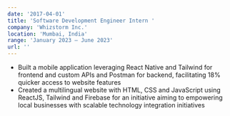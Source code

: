 ```yaml
---
date: '2017-04-01'
title: 'Software Development Engineer Intern '
company: 'Whizstorm Inc.'
location: 'Mumbai, India'
range: 'January 2023 – June 2023'
url: ''
---
```


- Built a mobile application leveraging React Native and Tailwind for frontend and custom APIs and Postman for backend, facilitating 18% quicker access to website features
- Created a multilingual website with HTML, CSS and JavaScript using ReactJS, Tailwind and Firebase for an initiative aiming to empowering local businesses with scalable technology integration initiatives